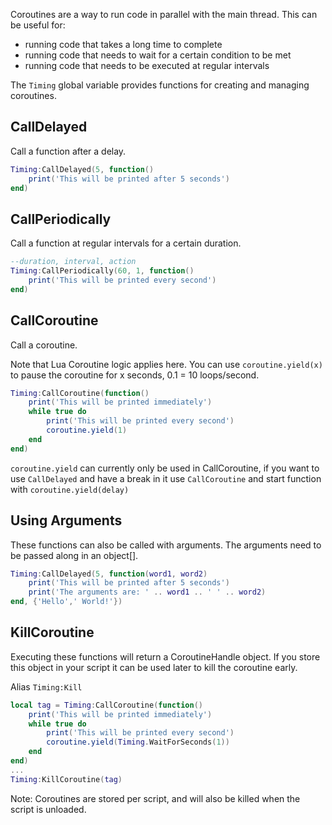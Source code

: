 Coroutines are a way to run code in parallel with the main thread. 
This can be useful for:
- running code that takes a long time to complete
- running code that needs to wait for a certain condition to be met
- running code that needs to be executed at regular intervals

The `Timing` global variable provides functions for creating and managing coroutines.

## CallDelayed
Call a function after a delay.

```lua
Timing:CallDelayed(5, function()
    print('This will be printed after 5 seconds')
end)
```

## CallPeriodically
Call a function at regular intervals for a certain duration.

```lua
--duration, interval, action
Timing:CallPeriodically(60, 1, function()
    print('This will be printed every second')
end)

```

## CallCoroutine

Call a coroutine.

Note that Lua Coroutine logic applies here. You can use `coroutine.yield(x)` to pause the coroutine for x seconds, 0.1 = 10 loops/second.

```lua
Timing:CallCoroutine(function()
    print('This will be printed immediately')
    while true do
        print('This will be printed every second')
        coroutine.yield(1)
    end
end)
```

`coroutine.yield` can currently only be used in CallCoroutine, if you want to use `CallDelayed` and have a break in it use `CallCoroutine` and start function with `coroutine.yield(delay)`

## Using Arguments
These functions can also be called with arguments. The arguments need to be passed along in an object[].

```lua
Timing:CallDelayed(5, function(word1, word2)
    print('This will be printed after 5 seconds')
    print('The arguments are: ' .. word1 .. ' ' .. word2)
end, {'Hello',' World!'})
```

## KillCoroutine
Executing these functions will return a CoroutineHandle object. If you store this object in your script it can be used later to kill the coroutine early.

Alias `Timing:Kill`
```lua
local tag = Timing:CallCoroutine(function()
    print('This will be printed immediately')
    while true do
        print('This will be printed every second')
        coroutine.yield(Timing.WaitForSeconds(1))
    end
end)
...
Timing:KillCoroutine(tag)
```
Note: Coroutines are stored per script, and will also be killed when the script is unloaded.